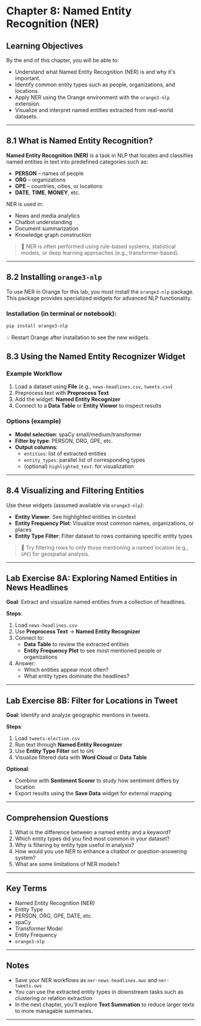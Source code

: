 # Chapter 8: Named Entity Recognition (NER)

## Learning Objectives

By the end of this chapter, you will be able to:

- Understand what Named Entity Recognition (NER) is and why it's important.
- Identify common entity types such as people, organizations, and locations.
- Apply NER using the Orange environment with the `orange3-nlp` extension.
- Visualize and interpret named entities extracted from real-world datasets.

---

## 8.1 What is Named Entity Recognition?

**Named Entity Recognition (NER)** is a task in NLP that locates and classifies named entities in text into predefined categories such as:

- **PERSON** – names of people  
- **ORG** – organizations  
- **GPE** – countries, cities, or locations  
- **DATE**, **TIME**, **MONEY**, etc.

NER is used in:

- News and media analytics  
- Chatbot understanding  
- Document summarization  
- Knowledge graph construction

> 🧠 NER is often performed using rule-based systems, statistical models, or deep learning approaches (e.g., transformer-based).

---

## 8.2 Installing `orange3-nlp`

To use NER in Orange for this lab, you must install the `orange3-nlp` package. This package provides specialized widgets for advanced NLP functionality.

### Installation (in terminal or notebook):

```bash
pip install orange3-nlp
```

💡 Restart Orange after installation to see the new widgets.

## 8.3 Using the Named Entity Recognizer Widget

### Example Workflow

1. Load a dataset using **File** (e.g., `news-headlines.csv`, `tweets.csv`)
2. Preprocess text with **Preprocess Text**
3. Add the widget: **Named Entity Recognizer**
4. Connect to a **Data Table** or **Entity Viewer** to inspect results

### Options (example)

- **Model selection**: spaCy small/medium/transformer  
- **Filter by type**: PERSON, ORG, GPE, etc.  
- **Output columns**:
  - `entities`: list of extracted entities  
  - `entity_types`: parallel list of corresponding types  
  - (optional) `highlighted_text`: for visualization

---

## 8.4 Visualizing and Filtering Entities

Use these widgets (assumed available via `orange3-nlp`):

- **Entity Viewer**: See highlighted entities in context  
- **Entity Frequency Plot**: Visualize most common names, organizations, or places  
- **Entity Type Filter**: Filter dataset to rows containing specific entity types  

> 🧪 Try filtering rows to only those mentioning a named location (e.g., `GPE`) for geospatial analysis.

---

## Lab Exercise 8A: Exploring Named Entities in News Headlines

**Goal**: Extract and visualize named entities from a collection of headlines.

**Steps**:

1. Load `news-headlines.csv`
2. Use **Preprocess Text** → **Named Entity Recognizer**
3. Connect to:
   - **Data Table** to review the extracted entities  
   - **Entity Frequency Plot** to see most mentioned people or organizations  
4. Answer:
   - Which entities appear most often?
   - What entity types dominate the headlines?

---

## Lab Exercise 8B: Filter for Locations in Tweet

**Goal**: Identify and analyze geographic mentions in tweets.

**Steps**:

1. Load `tweets-election.csv`
2. Run text through **Named Entity Recognizer**
3. Use **Entity Type Filter** set to `GPE`
4. Visualize filtered data with **Word Cloud** or **Data Table**

**Optional**:

- Combine with **Sentiment Scorer** to study how sentiment differs by location  
- Export results using the **Save Data** widget for external mapping

---

## Comprehension Questions

1. What is the difference between a named entity and a keyword?
2. Which entity types did you find most common in your dataset?
3. Why is filtering by entity type useful in analysis?
4. How would you use NER to enhance a chatbot or question-answering system?
5. What are some limitations of NER models?

---

## Key Terms

- Named Entity Recognition (NER)  
- Entity Type  
- PERSON, ORG, GPE, DATE, etc.  
- spaCy  
- Transformer Model  
- Entity Frequency  
- `orange3-nlp`

---

## Notes

- Save your NER workflows as `ner-news-headlines.ows` and `ner-tweets.ows`  
- You can use the extracted entity types in downstream tasks such as clustering or relation extraction  
- In the next chapter, you'll explore **Text Summation** to reduce larger texts to more managable summaries.

---

